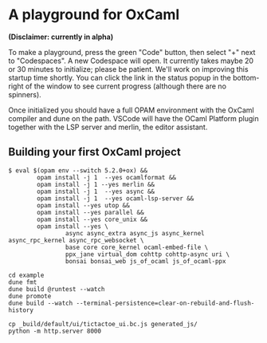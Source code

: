 # A playground for OxCaml

**(Disclaimer: currently in alpha)**

To make a playground, press the green "Code" button, then select "+" next to "Codespaces".  A new Codespace will open.  It currently takes maybe 20 or 30 minutes to initialize; please be patient.  We'll work on improving this startup time shortly.
You can click the link in the status popup in the bottom-right of the window to see current progress (although there are no spinners).

Once initialized you should have a full OPAM environment with the OxCaml compiler and dune on the path.  VSCode will have the OCaml Platform plugin together with the LSP server and merlin, the editor assistant.

## Building your first OxCaml project

```shell
$ eval $(opam env --switch 5.2.0+ox) && 
        opam install -j 1  --yes ocamlformat && 
        opam install -j 1 --yes merlin && 
        opam install -j 1  --yes async && 
        opam install -j 1  --yes ocaml-lsp-server && 
        opam install --yes utop && 
        opam install --yes parallel && 
        opam install --yes core_unix && 
        opam install --yes \
                async async_extra async_js async_kernel async_rpc_kernel async_rpc_websocket \
                base core core_kernel ocaml-embed-file \
                ppx_jane virtual_dom cohttp cohttp-async uri \
                bonsai bonsai_web js_of_ocaml js_of_ocaml-ppx 

cd example
dune fmt
dune build @runtest --watch
dune promote
dune build --watch --terminal-persistence=clear-on-rebuild-and-flush-history

cp _build/default/ui/tictactoe_ui.bc.js generated_js/
python -m http.server 8000
```

